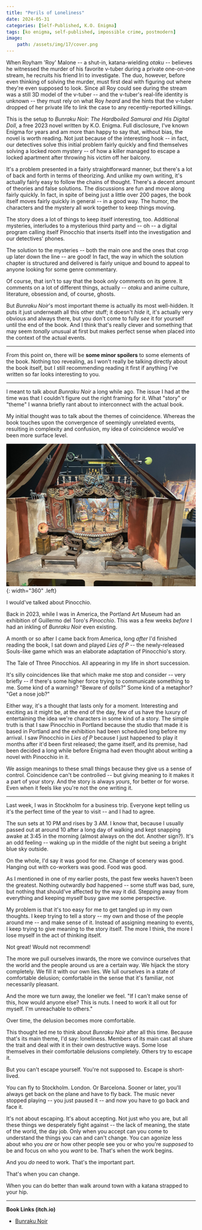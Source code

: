 ```yaml
---
title: "Perils of Loneliness"
date: 2024-05-31
categories: [Self-Published, K.O. Enigma]
tags: [ko enigma, self-published, impossible crime, postmodern]
image: 
    path: /assets/img/17/cover.png
---
```


When Royham 'Roy' Malone -- a shut-in, katana-wielding *otaku* -- believes he witnessed the murder of his favorite v-tuber during a private one-on-one stream, he recruits his friend Iri to investigate. The duo, however, before even thinking of solving the murder, must first deal with figuring out where they're even supposed to look. Since all Roy could see during the stream was a still 3D model of the v-tuber -- and the v-tuber's real-life identity is unknown -- they must rely on what Roy *heard* and the hints that the v-tuber dropped of her private life to link the case to any recently-reported killings.

This is the setup to *Bunraku Noir: The Hardboiled Samurai and His Digital Doll*, a free 2023 novel written by K.O. Enigma. Full disclosure, I've known Enigma for years and am more than happy to say that, without bias, the novel is worth reading. Not just because of the interesting hook -- in fact, our detectives solve this initial problem fairly quickly and find themselves solving a locked room mystery -- of how a killer managed to escape a locked apartment after throwing his victim off her balcony.

It's a problem presented in a fairly straightforward manner, but there's a lot of back and forth in terms of theorizing. And unlike my own writing, it's actually fairly easy to follow the chains of thought. There's a decent amount of theories and false solutions. The discussions are fun and move along fairly quickly. In fact, in spite of being just a little over 200 pages, the book itself moves fairly quickly in general -- in a good way. The humor, the characters and the mystery all work together to keep things moving.

The story does a lot of things to keep itself interesting, too. Additional mysteries, interludes to a mysterious third party and -- oh -- a digital program calling itself Pinocchio that inserts itself into the investigation and our detectives' phones.

The solution to the mysteries -- both the main one and the ones that crop up later down the line -- are good! In fact, the way in which the solution chapter is structured and delivered is fairly unique and bound to appeal to anyone looking for some genre commentary.

Of course, that isn't to say that the book *only* comments on its genre. It comments on a lot of different things, actually -- *otaku* and anime culture, literature, obsession and, of course, ghosts.

But *Bunraku Noir*'s most important theme is actually its most well-hidden. It puts it just underneath all this other stuff; it doesn't *hide* it, it's actually very obvious and always there, but you don't come to fully *see* it for yourself until the end of the book. And I think that's really clever and something that may seem *tonally* unusual at first but makes perfect sense when placed into the context of the actual events.

---

From this point on, there will be **some minor spoilers** to some elements of the book. Nothing too revealing, as I won't really be talking directly about the book itself, but I still recommending reading it first if anything I've written so far looks interesting to you.

---

I meant to talk about *Bunraku Noir* a long while ago. The issue I had at the time was that I couldn't figure out the right framing for it. What "story" or "theme" I wanna briefly rant about to interconnect with the actual book.

My initial thought was to talk about the themes of coincidence. Whereas the book touches upon the convergence of seemingly unrelated events, resulting in complexity and confusion, my idea of coincidence would've been more surface level.

![P1](/assets/img/17/p2.jpg){: width="360" .left} 

I would've talked about Pinocchio.

Back in 2023, while I was in America, the Portland Art Museum had an exhibition of Guillermo del Toro's *Pinocchio*. This was a few weeks *before* I had an inkling of *Bunraku Noir* even existing.

A month or so after I came back from America, long *after* I'd finished reading the book, I sat down and played *Lies of P* -- the newly-released Souls-like game which was an elaborate adaptation of Pinocchio's story.

The Tale of Three Pinocchios. All appearing in my life in short succession.

It's silly coincidences like that which make me stop and consider -- very briefly -- if there's some higher force trying to communicate something to me. Some kind of a warning? "Beware of dolls?" Some kind of a metaphor? "Get a nose job?"

Either way, it's a thought that lasts only for a moment. Interesting and exciting as it might be, at the end of the day, few of us have the luxury of entertaining the idea we're characters in some kind of a story. The simple truth is that I saw Pinocchio in Portland because the studio that made it is based in Portland and the exhibition had been scheduled long before my arrival. I saw Pinocchio in *Lies of P* because I just happened to play it months after it'd been first released; the game itself, and its premise, had been decided a long while before Enigma had even thought about writing a novel with Pinocchio in it.

We assign meanings to these small things because they give us a sense of control. Coincidence can't be controlled -- but giving meaning to it makes it a part of your story. And the story is always *yours*, for better or for worse. Even when it feels like you're not the one writing it.

---

Last week, I was in Stockholm for a business trip. Everyone kept telling us it's the perfect time of the year to visit -- and I had to agree. 

The sun sets at 10 PM and rises by 3 AM. I know that, because I usually passed out at around 10 after a long day of walking and kept snapping awake at 3:45 in the morning (almost always on the dot. Another sign?). It's an odd feeling -- waking up in the middle of the night but seeing a bright blue sky outside.

On the whole, I'd say it was good for me. Change of scenery was good. Hanging out with co-workers was good. Food was good.

As I mentioned in one of my earlier posts, the past few weeks haven't been the greatest. Nothing outwardly *bad* happened -- some stuff was bad, sure, but nothing that should've affected by the way it did. Stepping away from everything and keeping myself busy gave me some perspective.

My problem is that it's too easy for me to get tangled up in my own thoughts. I keep trying to tell a story -- my own and those of the people around me -- and make sense of it. Instead of assigning meaning to events, I keep trying to give meaning to the story itself. The more I think, the more I lose myself in the act of thinking itself.

Not great! Would not recommend!

The more we pull ourselves inwards, the more we convince ourselves that the world and the people around us are a certain way. We hijack the story completely. We fill it with our own lies. We lull ourselves in a state of comfortable delusion; comfortable in the sense that it's familiar, not necessarily pleasant.

And the more we turn away, the lonelier we feel. "If I can't make sense of this, how would anyone else? This is nuts. I need to work it all out for myself. I'm unreachable to others." 

Over time, the delusion becomes more comfortable.

This thought led me to think about *Bunraku Noir* after all this time. Because that's its main theme, I'd say: loneliness. Members of its main cast all share the trait and deal with it in their own destructive ways. Some lose themselves in their comfortable delusions completely. Others try to escape it.

But you can't escape yourself. You're not supposed to. Escape is short-lived.

You can fly to Stockholm. London. Or Barcelona. Sooner or later, you'll always get back on the plane and have to fly back. The music never stopped playing -- you just paused it -- and now you have to go back and face it.

It's not about escaping. It's about accepting. Not just who you are, but all these things we desperately fight against -- the lack of meaning, the state of the world, the day job. Only when you accept can you come to understand the things you can and can't change. You can agonize less about who you *are* or how other people see you or who you're *supposed* to be and focus on who you *want* to be. That's when the work begins.

And you *do* need to work. That's the important part.

That's when you can change.

When you can do better than walk around town with a katana strapped to your hip.

---

**Book Links (itch.io)**

* [Bunraku Noir](https://enigma.itch.io/bunraku-noir)
